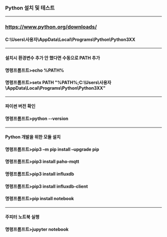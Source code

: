 ### Python 설치 및 테스트
---
### https://www.python.org/downloads/
#### C:\Users\사용자\AppData\Local\Programs\Python\Python3XX
---
#### 설치시 환경변수 추가 안 했다면 수동으로 PATH 추가
#### 명령프롬프트>echo %PATH%
#### 명령프롬프트>setx PATH "%PATH%;C:\Users\사용자\AppData\Local\Programs\Python\Python3XX"
---
#### 파이썬 버전 확인
#### 명령프롬프트>python --version
---
#### Python 개발을 위한 모듈 설치
#### 명령프롬프트>pip3 –m pip install –upgrade pip
#### 명령프롬프트>pip3 install paho-mqtt
#### 명령프롬프트>pip3 install influxdb
#### 명령프롬프트>pip3 install influxdb-client
#### 명령프롬프트>pip install notebook

---
#### 주피터 노트북 실행
#### 명령프롬프트>jupyter notebook
